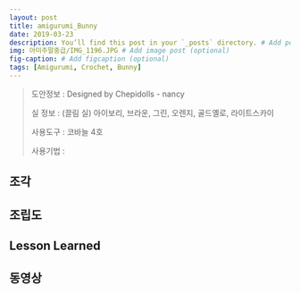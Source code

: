 ```yaml
---
layout: post
title: amigurumi_Bunny
date: 2019-03-23
description: You’ll find this post in your `_posts` directory. # Add post description (optional)
img: 아미주말중급/IMG_1196.JPG # Add image post (optional)
fig-caption: # Add figcaption (optional)
tags: [Amigurumi, Crochet, Bunny]
---
```



>도안정보 : Designed by Chepidolls - nancy
>
> 실 정보 : (끌림 실) 아이보리, 브라운, 그린, 오렌지, 골드옐로, 라이트스카이
>
> 사용도구 : 코바늘 4호
>
> 사용기법 : 

## 조각



## 조립도


## Lesson Learned


## 동영상
